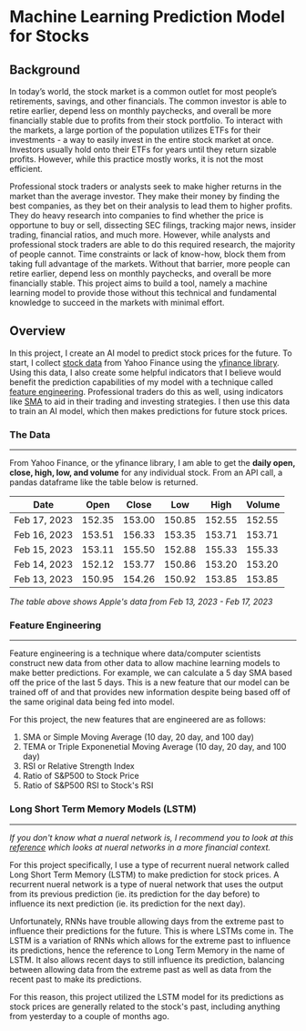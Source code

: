 # Machine Learning Prediction Model for Stocks
## Background

In today’s world, the stock market is a common outlet for most people’s retirements, savings, and other financials. The common investor is able to retire earlier, depend less on monthly paychecks, and overall be more financially stable due to profits from their stock portfolio. To interact with the markets, a large portion of the population utilizes ETFs for their investments - a way to easily invest in the entire stock market at once. Investors usually hold onto their ETFs for years until they return sizable profits. However, while this practice mostly works, it is not the most efficient. 

Professional stock traders or analysts seek to make higher returns in the market than the average investor. They make their money by finding the best companies, as they bet on their analysis to lead them to higher profits. They do heavy research into companies to find whether the price is opportune to buy or sell, dissecting SEC filings, tracking major news, insider trading, financial ratios, and much more. However, while analysts and professional stock traders are able to do this required research, the majority of people cannot. Time constraints or lack of know-how, block them from taking full advantage of the markets. Without that barrier, more people can retire earlier, depend less on monthly paychecks, and overall be more financially stable. 
This project aims to build a tool, namely a machine learning model to provide those without this technical and fundamental knowledge to succeed in the markets with minimal effort. 

## Overview

In this project, I create an AI model to predict stock prices for the future. To start, I collect [stock data](#the-data) from Yahoo Finance using the [yfinance library](https://github.com/ranaroussi/yfinance). Using this data, I also create some helpful indicators that I believe would benefit the prediction capabilities of my model with a technique called [feature engineering](#what-is-feature-engineering). Professional traders do this as well, using indicators like [SMA](https://www.investopedia.com/terms/s/sma.asp) to aid in their trading and investing strategies. I then use this data to train an AI model, which then makes predictions for future stock prices. 

### The Data
---
From Yahoo Finance, or the yfinance library, I am able to get the **daily open, close, high, low, and volume** for any individual stock. From an API call, a pandas dataframe like the table below is returned.

| Date | Open     |  Close  |   Low   |   High  |  Volume |
| ---- | -------- | ------- | ------- | ------- | ------- |
|Feb 17, 2023|	152.35|	153.00|	150.85|	152.55|	152.55	|59,095,900|
|Feb 16, 2023|	153.51|	156.33|	153.35|	153.71	|153.71	|68,167,900|
|Feb 15, 2023|	153.11|	155.50|	152.88|	155.33	|155.33	|65,669,300|
|Feb 14, 2023|	152.12|	153.77|	150.86|	153.20	|153.20	|61,707,600|
|Feb 13, 2023|	150.95|	154.26|	150.92|	153.85	|153.85	|62,199,000|

*The table above shows Apple's data from Feb 13, 2023 - Feb 17, 2023*

### Feature Engineering
---
Feature engineering is a technique where data/computer scientists construct new data from other data to allow machine learning models to make better predictions. For example, we can calculate a 5 day SMA based off the price of the last 5 days. This is a new feature that our model can be trained off of and that provides new information despite being based off of the same original data being fed into model.

For this project, the new features that are engineered are as follows:

1. SMA or Simple Moving Average (10 day, 20 day, and 100 day)
2. TEMA or Triple Exponenetial Moving Average (10 day, 20 day, and 100 day)
3. RSI or Relative Strength Index
4. Ratio of S&P500 to Stock Price
5. Ratio of S&P500 RSI to Stock's RSI

### Long Short Term Memory Models (LSTM)
---
*If you don't know what a nueral network is, I recommend you to look at this [reference](https://www.investopedia.com/terms/n/neuralnetwork.asp) which looks at nueral networks in a more financial context.*

For this project specifically, I use a type of recurrent nueral network called Long Short Term Memory (LSTM) to make prediction for stock prices. A recurrent nueral network is a type of nueral network that uses the output from its previous prediction (ie. its prediction for the day before) to influence its next prediction (ie. its prediction for the next day). 

Unfortunately, RNNs have trouble allowing days from the extreme past to influence their predictions for the future. This is where LSTMs come in. The LSTM is a variation of RNNs which allows for the extreme past to influence its predictions, hence the reference to Long Term Memory in the name of LSTM. It also allows recent days to still influence its prediction, balancing between allowing data from the extreme past as well as data from the recent past to make its predictions. 

For this reason, this project utilized the LSTM model for its predictions as stock prices are generally related to the stock's past, including anything from yesterday to a couple of months ago.
